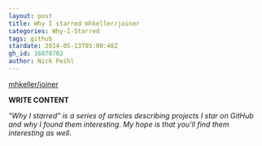 ```yaml
---
layout: post
title: Why I starred mhkeller/joiner
categories: Why-I-Starred
tags: github
stardate: 2014-05-13T05:00:48Z
gh_id: 16870702
author: Nick Peihl
---
```


[mhkeller/joiner](star.repo.html_url)

**WRITE CONTENT**

*"Why I starred" is a series of articles describing projects I star on GitHub and why I found them interesting. My hope is that you'll find them interesting as well.*

